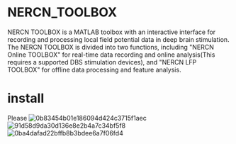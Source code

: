 # NERCN_TOOLBOX
NERCN TOOLBOX is a MATLAB toolbox with an interactive interface for recording and processing local field potential data in deep brain stimulation. The NERCN TOOLBOX is divided into two functions, including "NERCN Online TOOLBOX" for real-time data recording and online analysis(This requires a supported DBS stimulation devices), and "NERCN LFP TOOLBOX" for offline data processing and feature analysis.
# install
Please 
![0b83454b01e186094d424c3715f1aec](https://user-images.githubusercontent.com/53000211/185783526-2bf414db-df45-472c-9f5a-578a432e9383.jpg)
![91d58d9da30d136e8e2b4a7c34bf5f8](https://user-images.githubusercontent.com/53000211/185783586-66a7e79b-41bb-400e-999e-93fa25c75f81.jpg)
![0ba4dafad22bffb8b3bdee6a7f06fd4](https://user-images.githubusercontent.com/53000211/185783619-0a1db2c8-2b3b-40c3-afc9-edcf456d8e08.jpg)
